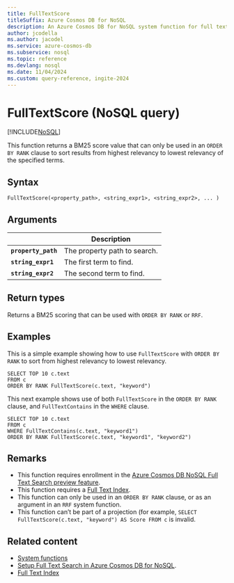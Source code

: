 ```yaml
---
title: FullTextScore
titleSuffix: Azure Cosmos DB for NoSQL
description: An Azure Cosmos DB for NoSQL system function for full text score using BM25
author: jcodella
ms.author: jacodel
ms.service: azure-cosmos-db
ms.subservice: nosql
ms.topic: reference
ms.devlang: nosql
ms.date: 11/04/2024
ms.custom: query-reference, ingite-2024
---
```


# FullTextScore (NoSQL query)

[!INCLUDE[NoSQL](../../includes/appliesto-nosql.md)]

This function returns a BM25 score value that can only be used in an `ORDER BY RANK` clause to sort results from highest relevancy to lowest relevancy of the specified terms.

## Syntax

```nosql
FullTextScore(<property_path>, <string_expr1>, <string_expr2>, ... )  
```

## Arguments

| | Description |
| --- | --- |
| **`property_path`** | The property path to search. |
| **`string_expr1`** | The first term to find. |
| **`string_expr2`** | The second term to find. |


## Return types

Returns a BM25 scoring that can be used with `ORDER BY RANK` or `RRF`.

## Examples

This is a simple example showing how to use `FullTextScore` with `ORDER BY RANK` to sort from highest relevancy to lowest relevancy.

```nosql
SELECT TOP 10 c.text
FROM c
ORDER BY RANK FullTextScore(c.text, "keyword")
```

This next example shows use of both `FullTextScore` in the `ORDER BY RANK` clause, and `FullTextContains` in the `WHERE` clause.

```nosql
SELECT TOP 10 c.text
FROM c
WHERE FullTextContains(c.text, "keyword1")
ORDER BY RANK FullTextScore(c.text, "keyword1", "keyword2")
```

## Remarks

- This function requires enrollment in the [Azure Cosmos DB NoSQL Full Text Search preview feature](../../gen-ai/full-text-search.md).
- This function requires a [Full Text Index](../../index-policy.md).
- This function can only be used in an `ORDER BY RANK` clause, or as an argument in an `RRF` system function.
- This function can’t be part of a projection (for example, `SELECT FullTextScore(c.text, "keyword") AS Score FROM c` is invalid.

## Related content

- [System functions](system-functions.yml)
- [Setup Full Text Search in Azure Cosmos DB for NoSQL](../../gen-ai/full-text-search.md).
- [Full Text Index](../../index-policy.md)
